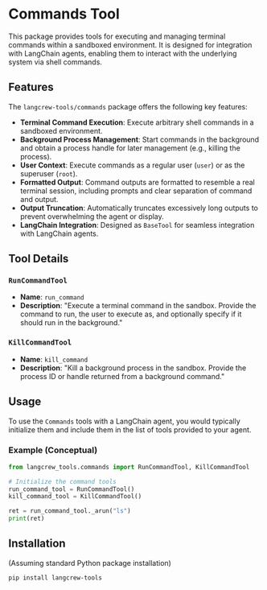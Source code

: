 # Commands Tool

This package provides tools for executing and managing terminal commands within a sandboxed environment. It is designed for integration with LangChain agents, enabling them to interact with the underlying system via shell commands.

## Features

The `langcrew-tools/commands` package offers the following key features:

* **Terminal Command Execution**: Execute arbitrary shell commands in a sandboxed environment.
* **Background Process Management**: Start commands in the background and obtain a process handle for later management (e.g., killing the process).
* **User Context**: Execute commands as a regular user (`user`) or as the superuser (`root`).
* **Formatted Output**: Command outputs are formatted to resemble a real terminal session, including prompts and clear separation of command and output.
* **Output Truncation**: Automatically truncates excessively long outputs to prevent overwhelming the agent or display.
* **LangChain Integration**: Designed as `BaseTool` for seamless integration with LangChain agents.

## Tool Details

### `RunCommandTool`

* **Name**: `run_command`
* **Description**: "Execute a terminal command in the sandbox. Provide the command to run, the user to execute as, and optionally specify if it should run in the background."

### `KillCommandTool`

* **Name**: `kill_command`
* **Description**: "Kill a background process in the sandbox. Provide the process ID or handle returned from a background command."

## Usage

To use the `Commands` tools with a LangChain agent, you would typically initialize them and include them in the list of tools provided to your agent.

### Example (Conceptual)

```python
from langcrew_tools.commands import RunCommandTool, KillCommandTool

# Initialize the command tools
run_command_tool = RunCommandTool()
kill_command_tool = KillCommandTool()

ret = run_command_tool._arun("ls")
print(ret)
```

## Installation

(Assuming standard Python package installation)

```bash
pip install langcrew-tools
```
